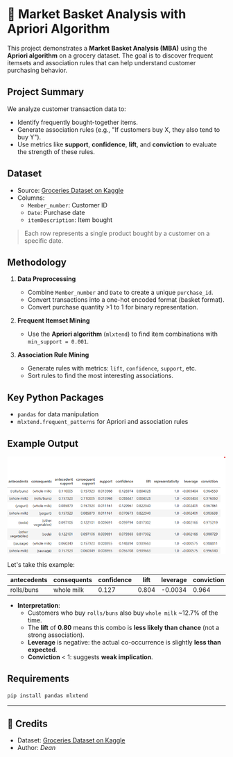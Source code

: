 # 🛒 Market Basket Analysis with Apriori Algorithm

This project demonstrates a **Market Basket Analysis (MBA)** using the **Apriori algorithm** on a grocery dataset. The goal is to discover frequent itemsets and association rules that can help understand customer purchasing behavior.

## Project Summary

We analyze customer transaction data to:
- Identify frequently bought-together items.
- Generate association rules (e.g., "If customers buy X, they also tend to buy Y").
- Use metrics like **support**, **confidence**, **lift**, and **conviction** to evaluate the strength of these rules.

## Dataset

- Source: [Groceries Dataset on Kaggle](https://www.kaggle.com/datasets/heeraldedhia/groceries-dataset/data)
- Columns:
  - `Member_number`: Customer ID
  - `Date`: Purchase date
  - `itemDescription`: Item bought

> Each row represents a single product bought by a customer on a specific date.

## Methodology

1. **Data Preprocessing**
   - Combine `Member_number` and `Date` to create a unique `purchase_id`.
   - Convert transactions into a one-hot encoded format (basket format).
   - Convert purchase quantity >1 to 1 for binary representation.

2. **Frequent Itemset Mining**
   - Use the **Apriori algorithm** (`mlxtend`) to find item combinations with `min_support = 0.001`.

3. **Association Rule Mining**
   - Generate rules with metrics: `lift`, `confidence`, `support`, etc.
   - Sort rules to find the most interesting associations.

## Key Python Packages

- `pandas` for data manipulation
- `mlxtend.frequent_patterns` for Apriori and association rules

## Example Output

![Top Rules Screenshot](top_rules_screenshot.png)

Let's take this example:

| antecedents | consequents | confidence | lift | leverage | conviction |
|-------------|-------------|------------|------|----------|------------|
| rolls/buns  | whole milk  | 0.127      | 0.804 | -0.0034 | 0.964      |

- **Interpretation**:
  - Customers who buy `rolls/buns` also buy `whole milk` ~12.7% of the time.
  - The **lift** of **0.80** means this combo is **less likely than chance** (not a strong association).
  - **Leverage** is negative: the actual co-occurrence is slightly **less than expected**.
  - **Conviction** < 1: suggests **weak implication**.

## Requirements

```bash
pip install pandas mlxtend
```

---

## 📌 Credits

* Dataset: [Groceries Dataset on Kaggle](https://www.kaggle.com/datasets/heeraldedhia/groceries-dataset/data)
* Author: *Dean*